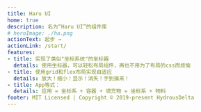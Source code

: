 ```yaml
---
title: Haru UI  
home: true
description: 名为“Haru UI”的组件库
# heroImage: ./ha.png
actionText: 起步 →
actionLink: /start/
features:
- title: 实现了类似"坐标系统"的坐标器
  details: 使用坐标器，可以轻松布局组件，再也不用为了布局的css而烦恼
- title: 使用grid和flex布局实现自适应
  details: 放大！缩小！显示！消失！手到擒来！
- title: App等式：
  details: 应用 = 坐标系 + 容器 + 填充物 = 坐标系 + 物料
footer: MIT Licensed | Copyright © 2019-present HydrousDelta
---
```

